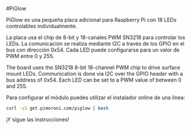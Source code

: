 <!--
---
name: PiGlow
class: board
type: led
formfactor: Otro
manufacturer: Pimoroni
description: Simply 18 LEDs in a spiral pattern controllable in Python
url: http://shop.pimoroni.com/products/piglow
github: https://github.com/pimoroni/piglow
buy: http://shop.pimoroni.com/products/piglow
image: 'piglow.png'
pincount: 26
eeprom: no
power:
  '1':
  '2':
  '17':
ground:
  '14':
pin:
  '3':
    mode: i2c
  '5':
    mode: i2c
-->
#PiGlow

PiGlow es una pequeña placa adicional para Raspberry Pi con 18 LEDs controlables individualmente.

La placa usa el chip de 8-bit y 18-canales PWM SN3218 para controlar los LEDs. La comunicación se realiza mediante I2C a través de los GPIO en el bus con dirección 0x54. Cada LED puede configurarse para un valor de PWM entre 0 y 255.

The board uses the SN3218 8-bit 18-channel PWM chip to drive surface mount LEDs. Communication is done via I2C over the GPIO header with a bus address of 0x54. Each LED can be set to a PWM value of between 0 and 255.

Para configurar el módulo  puedes utilizar el instalador online de una línea:

```bash
curl -sS get.pimoroni.com/piglow | bash
```

¡Y sigue las instrucciones!
